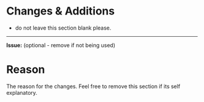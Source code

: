 # Changes & Additions

* do not leave this section blank please.

---

**Issue:** (optional - remove if not being used)

# Reason

The reason for the changes. Feel free to remove this section if its self explanatory.
